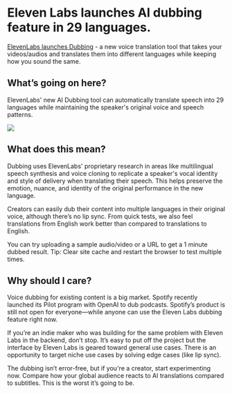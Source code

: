 # Eleven Labs launches AI dubbing feature in 29 languages.

[ElevenLabs launches Dubbing](https://elevenlabs.io/dubbing?utm_source=bensbites\&utm_medium=referral\&utm_campaign=eleven-labs-launches-ai-dubbing-feature-in-29-languages) - a new voice translation tool that takes your videos/audios and translates them into different languages while keeping how you sound the same.

## What’s going on here?

ElevenLabs' new AI Dubbing tool can automatically translate speech into 29 languages while maintaining the speaker's original voice and speech patterns.

![](https://media.beehiiv.com/cdn-cgi/image/fit=scale-down,format=auto,onerror=redirect,quality=80/uploads/asset/file/d9fcacb4-55a3-48a7-896a-783e78ee602f/image.png)

## What does this mean?

Dubbing uses ElevenLabs' proprietary research in areas like multilingual speech synthesis and voice cloning to replicate a speaker's vocal identity and style of delivery when translating their speech. This helps preserve the emotion, nuance, and identity of the original performance in the new language.

Creators can easily dub their content into multiple languages in their original voice, although there’s no lip sync. From quick tests, we also feel translations from English work better than compared to translations to English.

You can try uploading a sample audio/video or a URL to get a 1 minute dubbed result. Tip: Clear site cache and restart the browser to test multiple times.

## Why should I care?

Voice dubbing for existing content is a big market. Spotify recently launched its Pilot program with OpenAI to dub podcasts. Spotify’s product is still not open for everyone—while anyone can use the Eleven Labs dubbing feature right now.

If you’re an indie maker who was building for the same problem with Eleven Labs in the backend, don’t stop. It’s easy to put off the project but the interface by Eleven Labs is geared toward general use cases. There is an opportunity to target niche use cases by solving edge cases (like lip sync).

The dubbing isn’t error-free, but if you're a creator, start experimenting now. Compare how your global audience reacts to AI translations compared to subtitles. This is the worst it’s going to be.
